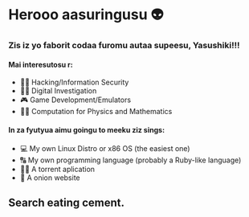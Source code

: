 # Herooo aasuringusu 👽

### Zis iz yo faborit codaa furomu autaa supeesu, Yasushiki!!!

#### Mai interesutosu r:
- 👨‍💻 Hacking/Information Security
- 🕵️‍♂️ Digital Investigation
- 🎮 Game Development/Emulators
- 👨‍🔬 Computation for Physics and Mathematics

#### In za fyutyua aimu goingu to meeku ziz sings:
- 💻 My own Linux Distro or x86 OS (the easiest one)
- 🔠 My own programming language (probably a Ruby-like language)
- 🏴‍☠️ A torrent aplication
- 🐛 A onion website

## Search eating cement.


<!--
**Yasushiki/Yasushiki** is a ✨ _special_ ✨ repository because its `README.md` (this file) appears on your GitHub profile.

Here are some ideas to get you started:

- 🔭 I’m currently working on ...
- 🌱 I’m currently learning ...
- 👯 I’m looking to collaborate on ...
- 🤔 I’m looking for help with ...
- 💬 Ask me about ...
- 📫 How to reach me: ...
- 😄 Pronouns: ...
- ⚡ Fun fact: ...
-->
